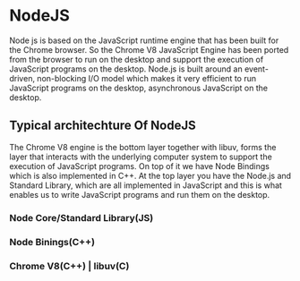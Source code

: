 # NodeJS

Node js is based on the JavaScript runtime engine that has been built for the Chrome browser. So the Chrome V8 JavaScript Engine has been ported from the browser to run on the desktop and support the execution of JavaScript programs on the desktop. Node.js is built around an event-driven, non-blocking I/O model which makes it very efficient to run JavaScript programs on the desktop, asynchronous JavaScript on the desktop.
## Typical architechture Of NodeJS
The Chrome V8 engine is the bottom layer together with libuv, forms the layer that interacts with the underlying computer system to support the execution of JavaScript programs. On top of it we have Node Bindings which is also implemented in C++. At the top layer you have the Node.js and Standard Library, which are all implemented in JavaScript and this is what enables us to write JavaScript programs and run them on the desktop.<br>
###     Node Core/Standard Library(JS)
###        Node Binings(C++)
###     Chrome V8(C++) |  libuv(C) 
